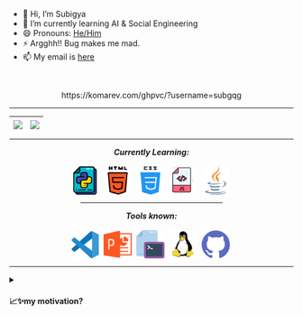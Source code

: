 - 👋 Hi, I’m Subigya
- 🌱 I’m currently learning AI & Social Engineering 
- 😄 Pronouns: [He/Him](https://tinyurl.com/pronounclaimCHECKER)
- ⚡ Argghh!! Bug makes me mad.
- 📫 My email is <a href="https://mailhide.io/e/wrB9TGi3" onclick="popup=window.open('https://mailhide.io/e/wrB9TGi3','mailhidepopup','width=580,height=635'); return false;">here</a>

<br>
<p align="center"> https://komarev.com/ghpvc/?username=subgqg </p>
<hr>

| <img align="center" src="https://github-readme-stats.vercel.app/api?username=subgqg&show_icons=true&include_all_commits=true&theme=dracula&hide_border=true" /> | <img align="center" src="https://github-readme-stats.vercel.app/api/top-langs/?username=subgqg&layout=compact&theme=dracula&hide_border=true"/></a> |
| ------------- | ------------- |

<hr>

<p align="center">
<i><b>Currently Learning:</b></i> 
  <br><br>
  <img align="center" src="assets/languages/python.svg" width="50px" />&nbsp;
  <img align="center" src="assets/languages/html-5.svg" width="50px" />&nbsp;
  <img align="center" src="assets/languages/css.svg" width="50px" />&nbsp;
  <img align="center" src="assets/languages/javascript.svg" width="50px" />&nbsp;
  <img align="center" src="assets/languages/java.svg" width="50px" />&nbsp;
</p>

<hr style="width:50%; margin-left:25% !important; margin-right:25% !important;" />

<p align="center">
<i><b>Tools known:</b></i> 
  <br><br>
  <img align="center" src="assets/tools/vs-code.svg" width="50px" />&nbsp;
  <img align="center" src="assets/tools/powerpoint.svg" width="50px" />&nbsp;
<!--<img align="center" src="assets/tools/word.svg" width="50px" />&nbsp;--->
  <img align="center" src="assets/tools/terminal.svg" width="50px" />&nbsp;
  <img align="center" src="assets/tools/linux.svg" width="50px" />&nbsp;
  <img align="center" src="assets/tools/github.svg" width="50px" />&nbsp;
</p>

<hr>

<!---
<p align = "center">
  <i><b>Profiles:</b></i><br><br>
  <center>
  <a href="https://medium.com/@subgqg">
    <img align="center" src="assets/handles/medium.svg" alt="Medium" width="50px">&nbsp;
  </a>
  <a href="_Blank">
    <img align="center" alt="Discord" width="50px" src="assets/handles/discord.svg" />&nbsp;
  </a>
  <a href="_Blank">
    <img align="center" alt="Spotify" width="50px" src="assets/handles/spotify.svg" />&nbsp;
  </a>
  <a href="_Blank">
    <img align="center" alt="Telegram" width="50px" src="assets/handles/telegram.svg" />&nbsp;
  </a>
  <a href="https://dev.to/subgqg">
    <img align="center" alt="Dev Community" width="50px" src="assets/handles/devto.png" />&nbsp;
  </a>
  </center>
</p>

<hr>
--->

<details> 
<summary> <h4> 📈✨my motivation? </h4> </summary>

<code> I am passionate about using technology to make daily tasks easier 
and more efficient. By using programming languages, I create practical solutions 
that can make a real impact on people's lives. I am always pushing the limits of 
what can be achieved with code and I invite you to check out my work on GitHub to 
see for yourself. Join me in my mission to simplify the world with technology.
</code>
</details>

<!---
<details>
<summary> <h4> 👨‍💻 Activity Graph </h4> </summary>
<img alt="Subgqg's Activity Graph" src="https://github-readme-activity-graph.cyclic.app/graph/?username=subgqg&theme=dracula&bg_color=1F222E&color=FF69B4&line=F85D7F&point=808080&hide_border=true"/>
</details>
--->

<!---
subgqg/subgqg is a ✨ special ✨ repository because its `README.md` (this file) appears on your GitHub profile.
You can click the Preview link to take a look at your changes.
--->
